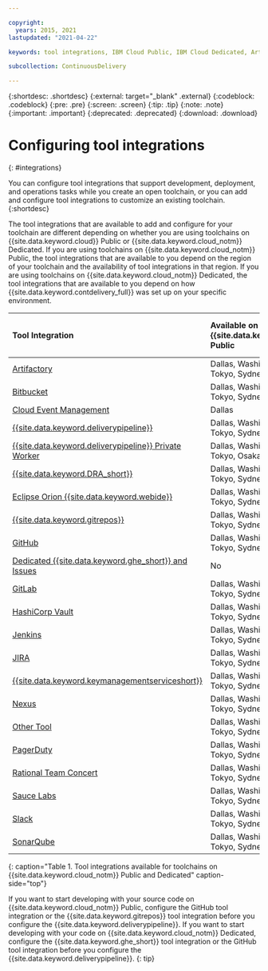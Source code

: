```yaml
---

copyright:
  years: 2015, 2021
lastupdated: "2021-04-22"

keywords: tool integrations, IBM Cloud Public, IBM Cloud Dedicated, Artifactory, Bitbucket, Cloud Event Management, Delivery Pipeline, DevOps Insights, Delivery Pipeline Private Worker, Eclipse Orion Web IDE, Git Repos and Issue Tracking, GitHub, Dedicated GitHub Enterprise and Issues, GitLab, Hashicorp Vault, Jenkins, JIRA, Key Protect, Nexus, Custom Tool, PagerDuty, Rational Team Concert, Sauce Labs, Slack, SonarQube

subcollection: ContinuousDelivery

---
```


{:shortdesc: .shortdesc}
{:external: target="_blank" .external}
{:codeblock: .codeblock}
{:pre: .pre}
{:screen: .screen}
{:tip: .tip}
{:note: .note}
{:important: .important}
{:deprecated: .deprecated}
{:download: .download}   

# Configuring tool integrations
{: #integrations}

You can configure tool integrations that support development, deployment, and operations tasks while you create an open toolchain, or you can add and configure tool integrations to customize an existing toolchain.  
{:shortdesc}

The tool integrations that are available to add and configure for your toolchain are different depending on whether you are using toolchains on {{site.data.keyword.cloud}} Public or {{site.data.keyword.cloud_notm}} Dedicated. If you are using toolchains on {{site.data.keyword.cloud_notm}} Public, the tool integrations that are available to you depend on the region of your toolchain and the availability of tool integrations in that region. If you are using toolchains on {{site.data.keyword.cloud_notm}} Dedicated, the tool integrations that are available to you depend on how {{site.data.keyword.contdelivery_full}} was set up on your specific environment.

|Tool Integration |Available on {{site.data.keyword.cloud_notm}} Public	|Available on {{site.data.keyword.cloud_notm}} Dedicated (Environment Dependent)|
|:----------|:------------------------------|:------------------|
|[Artifactory](/docs/services/ContinuousDelivery?topic=ContinuousDelivery-artifactory)		|Dallas, Washington, Frankfurt, Tokyo, Sydney, Osaka, London		|Yes		|
|[Bitbucket](/docs/services/ContinuousDelivery?topic=ContinuousDelivery-bitbucket)		|Dallas, Washington, Frankfurt, Tokyo, Sydney, Osaka, London		|No		|
|[Cloud Event Management](/docs/services/ContinuousDelivery?topic=ContinuousDelivery-cloudeventmanagement)		|Dallas		|No		|
|[{{site.data.keyword.deliverypipeline}}](/docs/services/ContinuousDelivery?topic=ContinuousDelivery-deliverypipeline) 		|Dallas, Washington, Frankfurt, Tokyo, Sydney, Osaka, London	   	|Yes  		|
|[{{site.data.keyword.deliverypipeline}} Private Worker](/docs/services/ContinuousDelivery?topic=ContinuousDelivery-privateworker)			|Dallas, Washington, Frankfurt, Tokyo, Osaka, Sydney, London		|No		|
|[{{site.data.keyword.DRA_short}}](/docs/services/ContinuousDelivery?topic=ContinuousDelivery-dra)		|Dallas, Washington, Frankfurt, Tokyo, Sydney, Osaka, London		|No			|
|[Eclipse Orion {{site.data.keyword.webide}}](/docs/services/ContinuousDelivery?topic=ContinuousDelivery-webide)		|Dallas, Washington, Frankfurt, Tokyo, Sydney, Osaka, London		|Yes			|
|[{{site.data.keyword.gitrepos}}](/docs/services/ContinuousDelivery?topic=ContinuousDelivery-grit)	|Dallas, Washington, Frankfurt, Tokyo, Sydney, Osaka, London		|No		|
|[GitHub](/docs/services/ContinuousDelivery?topic=ContinuousDelivery-github)		|Dallas, Washington, Frankfurt, Tokyo, Sydney, Osaka, London		|Yes		|
|[Dedicated {{site.data.keyword.ghe_short}} and Issues](/docs/services/ContinuousDelivery?topic=ContinuousDelivery-configghe)			|No		|Yes		|
|[GitLab](/docs/services/ContinuousDelivery?topic=ContinuousDelivery-gitlab)		|Dallas, Washington, Frankfurt, Tokyo, Sydney, Osaka, London		|No		|
|[HashiCorp Vault](/docs/services/ContinuousDelivery?topic=ContinuousDelivery-hashicorpvault)		|Dallas, Washington, Frankfurt, Tokyo, Sydney, Osaka, London		|Yes		|
|[Jenkins](/docs/services/ContinuousDelivery?topic=ContinuousDelivery-jenkins)	|Dallas, Washington, Frankfurt, Tokyo, Sydney, Osaka, London		|Yes		|
|[JIRA](/docs/services/ContinuousDelivery?topic=ContinuousDelivery-jira)		|Dallas, Washington, Frankfurt, Tokyo, Sydney, Osaka, London		|Yes		|
|[{{site.data.keyword.keymanagementserviceshort}}](/docs/services/ContinuousDelivery?topic=ContinuousDelivery-keyprotect)		|Dallas, Washington, Frankfurt, Tokyo, Sydney, Osaka, London		|Yes		|
|[Nexus](/docs/services/ContinuousDelivery?topic=ContinuousDelivery-nexus)			|Dallas, Washington, Frankfurt, Tokyo, Sydney, Osaka, London		|Yes		|
|[Other Tool](/docs/services/ContinuousDelivery?topic=ContinuousDelivery-othertool)			|Dallas, Washington, Frankfurt, Tokyo, Sydney, Osaka, London		|Yes		|
|[PagerDuty](/docs/services/ContinuousDelivery?topic=ContinuousDelivery-pagerduty)			|Dallas, Washington, Frankfurt, Tokyo, Sydney, Osaka, London		|Yes		|
|[Rational Team Concert](/docs/services/ContinuousDelivery?topic=ContinuousDelivery-rationalteamconcert)		|Dallas, Washington, Frankfurt, Tokyo, Sydney, Osaka, London		|Yes		|
|[Sauce Labs](/docs/services/ContinuousDelivery?topic=ContinuousDelivery-saucelabs)		|Dallas, Washington, Frankfurt, Tokyo, Sydney, Osaka, London		|No		|
|[Slack](/docs/services/ContinuousDelivery?topic=ContinuousDelivery-slack)		|Dallas, Washington, Frankfurt, Tokyo, Sydney, Osaka, London		|Yes		|
|[SonarQube](/docs/services/ContinuousDelivery?topic=ContinuousDelivery-sonarqube)			|Dallas, Washington, Frankfurt, Tokyo, Sydney, Osaka, London		|Yes		|
{: caption="Table 1. Tool integrations available for toolchains on {{site.data.keyword.cloud_notm}} Public and Dedicated" caption-side="top"}

If you want to start developing with your source code on {{site.data.keyword.cloud_notm}} Public, configure the GitHub tool integration or the {{site.data.keyword.gitrepos}} tool integration before you configure the {{site.data.keyword.deliverypipeline}}. If you want to start developing with your code on {{site.data.keyword.cloud_notm}} Dedicated, configure the {{site.data.keyword.ghe_short}} tool integration or the GitHub tool integration before you configure the {{site.data.keyword.deliverypipeline}}.
{: tip}
